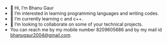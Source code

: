 - 👋 Hi, I’m Bhanu Gaur
- 👀 I’m interested in learning programming languages and writing codes.
- 🌱 I’m currently learning c and c++.
- 💞️ I’m looking to collaborate on some of your technical projects.
- You can reach me by my mobile number 8209605686 and by my mail id bhanugaur2004@gmail.com.

<!---
bhanugaur2004/bhanugaur2004 is a ✨ special ✨ repository because its `README.md` (this file) appears on your GitHub profile.
You can click the Preview link to take a look at your changes.
--->

